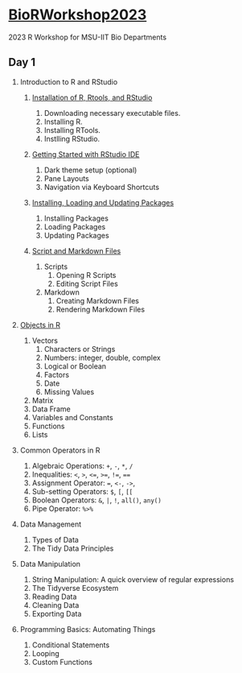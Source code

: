 # [BioRWorkshop2023](https://rvcuenca.github.io/BioRWorkshop2023/)
2023 R Workshop for MSU-IIT Bio Departments

## Day 1

1. Introduction to R and RStudio
    
    1. [Installation of R, Rtools, and RStudio](https://rvcuenca.github.io/BioRWorkshop2023/Talk2023-BioRWorkshop-Part1.html)
        1. Downloading necessary executable files.
        1. Installing R.
        1. Installing RTools.
        1. Instlling RStudio.
     
    1. [Getting Started with RStudio IDE](https://rvcuenca.github.io/BioRWorkshop2023/Talk2023-BioRWorkshop-Part2.html)
        1.    Dark theme setup (optional)
        1.    Pane Layouts
        1.    Navigation via Keyboard Shortcuts
     
    1. [Installing, Loading and Updating Packages](https://rvcuenca.github.io/BioRWorkshop2023/Talk2023-BioRWorkshop-Part3.html)
        1.    Installing Packages
        1.    Loading Packages
        1.    Updating Packages
        
    1. [Script and Markdown Files](https://rvcuenca.github.io/BioRWorkshop2023/Talk2023-BioRWorkshop-Part4.html)
        1. Scripts
            1. Opening R Scripts
            1. Editing Script Files
        1. Markdown
            1. Creating Markdown Files
            1. Rendering Markdown Files
  

1. [Objects in R](https://rvcuenca.github.io/BioRWorkshop2023/Talk2023-BioRWorkshop-Part5.html)

    1. Vectors
        1. Characters or Strings
        1. Numbers: integer, double, complex
        1. Logical or Boolean
        1. Factors
        1. Date
        1. Missing Values
    1. Matrix
    1. Data Frame
    1. Variables and Constants
    1. Functions
    1. Lists
    
1. Common Operators in R

    1. Algebraic Operations: `+`, `-`, `*`, `/`
    1. Inequalities: `<`, `>`, `<=`, `>=`, `!=`, `==`
    1. Assignment Operator:  `=`, `<-`, `->`,
    1. Sub-setting Operators: `$`, `[`, `[[` 
    1. Boolean Operators: `&`, `|`, `!`, `all()`, `any()`
    1. Pipe Operator: `%>%`

1. Data Management

    1. Types of Data
    1. The Tidy Data Principles

1. Data Manipulation

    1. String Manipulation: A quick overview of regular expressions
    1. The Tidyverse Ecosystem
    1. Reading Data
    1. Cleaning Data
    1. Exporting Data
    
1. Programming Basics: Automating Things

    1. Conditional Statements
    1. Looping
    1. Custom Functions
